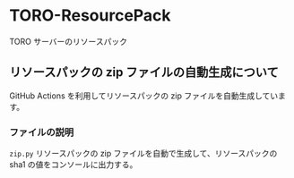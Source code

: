 # TORO-ResourcePack

TORO サーバーのリソースパック

## リソースパックの zip ファイルの自動生成について

GitHub Actions を利用してリソースパックの zip ファイルを自動生成しています。

### ファイルの説明

`zip.py` リソースパックの zip ファイルを自動で生成して、リソースパックの sha1 の値をコンソールに出力する。
